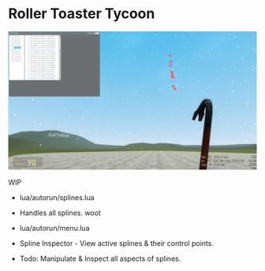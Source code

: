 # Roller Toaster Tycoon

![toaster coaster](https://github.com/findme-scripts/roller_toaster_tycoon/blob/development/IMAGE.png?raw=true)

WIP

 - lua/autorun/splines.lua
  - Handles all splines. woot

 - lua/autorun/menu.lua
  - Spline Inspector - View active splines & their control points.
  - Todo: Manipulate & Inspect all aspects of splines.
